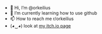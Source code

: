 - 👋 Hi, I’m @orkeilius
- 🌱 I’m currently learning how to use github
- 📫 How to reach me r/orkeilius
- (◕‿◕) look at [my itch.io page](a-random-baguette.itch.io)
<!---
orkeilius/orkeilius is a ✨ special ✨ repository because its `README.md` (this file) appears on your GitHub profile.
You can click the Preview link to take a look at your changes.
--->
